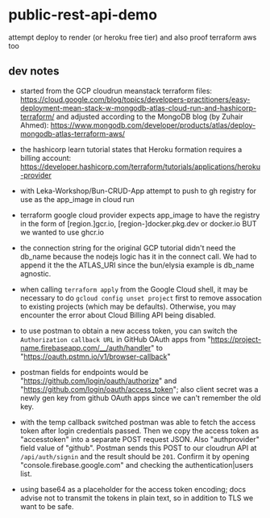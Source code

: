 # public-rest-api-demo
attempt deploy to render (or heroku free tier) and also proof terraform aws too



## dev notes

- started from the GCP cloudrun meanstack terraform files: https://cloud.google.com/blog/topics/developers-practitioners/easy-deployment-mean-stack-w-mongodb-atlas-cloud-run-and-hashicorp-terraform/
and adjusted according to the MongoDB blog (by Zuhair Ahmed): https://www.mongodb.com/developer/products/atlas/deploy-mongodb-atlas-terraform-aws/

- the hashicorp learn tutorial states that Heroku formation requires a billing account: https://developer.hashicorp.com/terraform/tutorials/applications/heroku-provider

- with Leka-Workshop/Bun-CRUD-App attempt to push to gh registry for use as the app_image in cloud run

- terraform google cloud provider expects app_image to have the registry in the form of [region.]gcr.io, [region-]docker.pkg.dev or docker.io BUT we wanted to use ghcr.io

- the connection string for the original GCP tutorial didn't need the db_name because the nodejs logic has it in the connect call. We had to append it the the ATLAS_URI since the bun/elysia example is db_name agnostic.

- when calling `terraform apply` from the Google Cloud shell, it may be necessary to do `gcloud config unset project` first to remove assocation to existing projects (which may be defaults). Otherwise, you may encounter the error about Cloud Billing API being disabled.

- to use postman to obtain a new access token, you can switch the `Authorization callback URL` in GitHub OAuth apps from "https://project-name.firebaseapp.com/__/auth/handler" to "https://oauth.pstmn.io/v1/browser-callback"

- postman fields for endpoints would be "https://github.com/login/oauth/authorize" and "https://github.com/login/oauth/access_token"; also client secret was a newly gen key from github OAuth apps since we can't remember the old key.

- with the temp callback switched postman was able to fetch the access token after login credentials passed. Then we copy the access token as "accesstoken" into a separate POST request JSON. Also "authprovider" field value of "github". Postman sends this POST to our cloudrun API at `/api/auth/signin` and the result should be `201`. Confirm it by opening "console.firebase.google.com" and checking the authentication|users list.

- using base64 as a placeholder for the access token encoding; docs advise not to transmit the tokens in plain text, so in addition to TLS we want to be safe.


